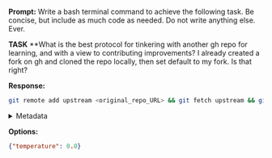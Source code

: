 **Prompt:**
Write a bash terminal command to achieve the following task.
Be concise, but include as much code as needed. Do not write anything else. Ever.

**TASK**
**What is the best protocol for tinkering with another gh repo for learning, and with a view to contributing improvements? I already created a fork on gh and cloned the repo locally, then set default to my fork. Is that right?


**Response:**
```bash
git remote add upstream <original_repo_URL> && git fetch upstream && git checkout -b feature-branch upstream/main
```

<details><summary>Metadata</summary>

- Duration: 3067 ms
- Datetime: 2024-01-12T11:43:30.621557
- Model: gpt-4-1106-preview

</details>

**Options:**
```json
{"temperature": 0.0}
```

